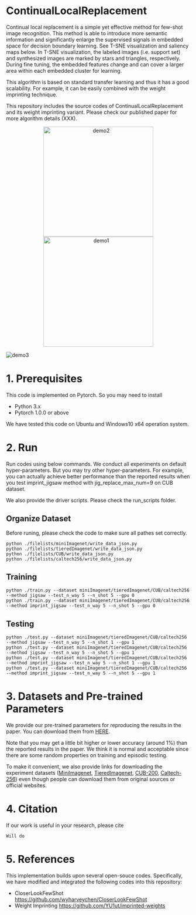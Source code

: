 # ContinualLocalReplacement
Continual local replacement is a simple yet effective method for few-shot image recognition.
This method is able to introduce more semantic information and significantly enlarge the supervised signals in embedded space for decision boundary learning. See T-SNE visualization and saliency maps below.
In T-SNE visualization, the labeled images (i.e. support set) and synthesized images are marked by stars and triangles, respectively.
During fine tuning, the embedded features change and can cover a larger area within each embedded cluster for learning.


This algorithm is based on standard transfer learning and thus it has a good scalability.
For example, it can be easily combined with the weight imprinting technique.

This repository includes the source codes of ContinualLocalReplacement and its weight imprinting variant.
Please check our published paper for more algorithm details (XXX).

<div align="center">
<img src="https://raw.githubusercontent.com/Lecanyu/ContinualLocalReplacement/master/images/tsne_visualization2.gif" height="300px" alt="demo2" >
<img src="https://raw.githubusercontent.com/Lecanyu/ContinualLocalReplacement/master/images/tsne_visualization1.gif" height="300px" alt="demo1" >
</div>

![demo3](https://raw.githubusercontent.com/Lecanyu/ContinualLocalReplacement/master/images/saliency_map.png)


# 1. Prerequisites
This code is implemented on Pytorch. 
So you may need to install
* Python 3.x
* Pytorch 1.0.0 or above

We have tested this code on Ubuntu and Windows10 x64 operation system.


# 2. Run 
Run codes using below commands. 
We conduct all experiments on default hyper-parameters. But you may try other hyper-parameters.
For example, you can actually achieve better performance than the reported results when you test imprint_jigsaw method with jig_replace_max_num=9 on CUB dataset.

We also provide the driver scripts. Please check the run_scripts folder.

Organize Dataset
------------
Before runing, please check the code to make sure all pathes set correctly.
```
python ./filelists/miniImagenet/write_data_json.py
python ./filelists/tieredImagenet/write_data_json.py
python ./filelists/CUB/write_data_json.py
python ./filelists/caltech256/write_data_json.py
```


Training
------------
```
python ./train.py --dataset miniImagenet/tieredImagenet/CUB/caltech256 --method jigsaw --test_n_way 5 --n_shot 5 --gpu 0
python ./train.py --dataset miniImagenet/tieredImagenet/CUB/caltech256 --method imprint_jigsaw --test_n_way 5 --n_shot 5 --gpu 0
```

Testing
------------
```
python ./test.py --dataset miniImagenet/tieredImagenet/CUB/caltech256 --method jigsaw --test_n_way 5 --n_shot 1 --gpu 1
python ./test.py --dataset miniImagenet/tieredImagenet/CUB/caltech256 --method jigsaw --test_n_way 5 --n_shot 5 --gpu 1
python ./test.py --dataset miniImagenet/tieredImagenet/CUB/caltech256 --method imprint_jigsaw --test_n_way 5 --n_shot 1 --gpu 1
python ./test.py --dataset miniImagenet/tieredImagenet/CUB/caltech256 --method imprint_jigsaw --test_n_way 5 --n_shot 5 --gpu 1
```

# 3. Datasets and Pre-trained Parameters
We provide our pre-trained parameters for reproducing the results in the paper.
You can download them from [HERE](ftp://graphics.xmu.edu.cn/checkpoints_for_paper_results.zip).

Note that you may get a little bit higher or lower accuracy (around 1%) than the reported results in the paper.
We think it is normal and acceptable since there are some random properties on training and episodic testing.
 
To make it convenient, we also provide links for downloading the experiment datasets ([MiniImagenet](ftp://graphics.xmu.edu.cn/miniImagenet_.zip), [TieredImagenet](ftp://graphics.xmu.edu.cn/tiered_imagenet.tar), [CUB-200](ftp://graphics.xmu.edu.cn/CUB200.tgz), [Caltech-256](ftp://graphics.xmu.edu.cn/caltech256.tar)) even though people can download them from original sources or official websites.


# 4. Citation
If our work is useful in your research, please cite 

```
Will do
```

# 5. References
This implementation builds upon several open-souce codes.
Specifically, we have modified and integrated the following codes into this repository:

* CloserLookFewShot https://github.com/wyharveychen/CloserLookFewShot
* Weight Imprinting https://github.com/YU1ut/imprinted-weights



